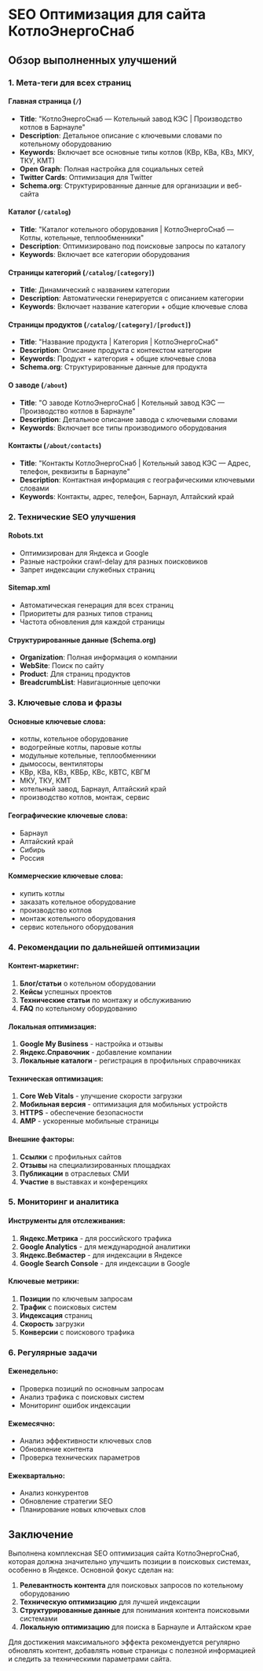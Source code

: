 # SEO Оптимизация для сайта КотлоЭнергоСнаб

## Обзор выполненных улучшений

### 1. Мета-теги для всех страниц

#### Главная страница (`/`)

- **Title**: "КотлоЭнергоСнаб — Котельный завод КЭС | Производство котлов в Барнауле"
- **Description**: Детальное описание с ключевыми словами по котельному оборудованию
- **Keywords**: Включает все основные типы котлов (КВр, КВа, КВз, МКУ, ТКУ, КМТ)
- **Open Graph**: Полная настройка для социальных сетей
- **Twitter Cards**: Оптимизация для Twitter
- **Schema.org**: Структурированные данные для организации и веб-сайта

#### Каталог (`/catalog`)

- **Title**: "Каталог котельного оборудования | КотлоЭнергоСнаб — Котлы, котельные, теплообменники"
- **Description**: Оптимизировано под поисковые запросы по каталогу
- **Keywords**: Включает все категории оборудования

#### Страницы категорий (`/catalog/[category]`)

- **Title**: Динамический с названием категории
- **Description**: Автоматически генерируется с описанием категории
- **Keywords**: Включает название категории + общие ключевые слова

#### Страницы продуктов (`/catalog/[category]/[product]`)

- **Title**: "Название продукта | Категория | КотлоЭнергоСнаб"
- **Description**: Описание продукта с контекстом категории
- **Keywords**: Продукт + категория + общие ключевые слова
- **Schema.org**: Структурированные данные для продукта

#### О заводе (`/about`)

- **Title**: "О заводе КотлоЭнергоСнаб | Котельный завод КЭС — Производство котлов в Барнауле"
- **Description**: Детальное описание завода с ключевыми словами
- **Keywords**: Включает все типы производимого оборудования

#### Контакты (`/about/contacts`)

- **Title**: "Контакты КотлоЭнергоСнаб | Котельный завод КЭС — Адрес, телефон, реквизиты в Барнауле"
- **Description**: Контактная информация с географическими ключевыми словами
- **Keywords**: Контакты, адрес, телефон, Барнаул, Алтайский край

### 2. Технические SEO улучшения

#### Robots.txt

- Оптимизирован для Яндекса и Google
- Разные настройки crawl-delay для разных поисковиков
- Запрет индексации служебных страниц

#### Sitemap.xml

- Автоматическая генерация для всех страниц
- Приоритеты для разных типов страниц
- Частота обновления для каждой страницы

#### Структурированные данные (Schema.org)

- **Organization**: Полная информация о компании
- **WebSite**: Поиск по сайту
- **Product**: Для страниц продуктов
- **BreadcrumbList**: Навигационные цепочки

### 3. Ключевые слова и фразы

#### Основные ключевые слова:

- котлы, котельное оборудование
- водогрейные котлы, паровые котлы
- модульные котельные, теплообменники
- дымососы, вентиляторы
- КВр, КВа, КВз, КВБр, КВс, КВТС, КВГМ
- МКУ, ТКУ, КМТ
- котельный завод, Барнаул, Алтайский край
- производство котлов, монтаж, сервис

#### Географические ключевые слова:

- Барнаул
- Алтайский край
- Сибирь
- Россия

#### Коммерческие ключевые слова:

- купить котлы
- заказать котельное оборудование
- производство котлов
- монтаж котельного оборудования
- сервис котельного оборудования

### 4. Рекомендации по дальнейшей оптимизации

#### Контент-маркетинг:

1. **Блог/статьи** о котельном оборудовании
2. **Кейсы** успешных проектов
3. **Технические статьи** по монтажу и обслуживанию
4. **FAQ** по котельному оборудованию

#### Локальная оптимизация:

1. **Google My Business** - настройка и отзывы
2. **Яндекс.Справочник** - добавление компании
3. **Локальные каталоги** - регистрация в профильных справочниках

#### Техническая оптимизация:

1. **Core Web Vitals** - улучшение скорости загрузки
2. **Мобильная версия** - оптимизация для мобильных устройств
3. **HTTPS** - обеспечение безопасности
4. **AMP** - ускоренные мобильные страницы

#### Внешние факторы:

1. **Ссылки** с профильных сайтов
2. **Отзывы** на специализированных площадках
3. **Публикации** в отраслевых СМИ
4. **Участие** в выставках и конференциях

### 5. Мониторинг и аналитика

#### Инструменты для отслеживания:

1. **Яндекс.Метрика** - для российского трафика
2. **Google Analytics** - для международной аналитики
3. **Яндекс.Вебмастер** - для индексации в Яндексе
4. **Google Search Console** - для индексации в Google

#### Ключевые метрики:

1. **Позиции** по ключевым запросам
2. **Трафик** с поисковых систем
3. **Индексация** страниц
4. **Скорость** загрузки
5. **Конверсии** с поискового трафика

### 6. Регулярные задачи

#### Еженедельно:

- Проверка позиций по основным запросам
- Анализ трафика с поисковых систем
- Мониторинг ошибок индексации

#### Ежемесячно:

- Анализ эффективности ключевых слов
- Обновление контента
- Проверка технических параметров

#### Ежеквартально:

- Анализ конкурентов
- Обновление стратегии SEO
- Планирование новых ключевых слов

## Заключение

Выполнена комплексная SEO оптимизация сайта КотлоЭнергоСнаб, которая должна значительно улучшить позиции в поисковых системах, особенно в Яндексе. Основной фокус сделан на:

1. **Релевантность контента** для поисковых запросов по котельному оборудованию
2. **Техническую оптимизацию** для лучшей индексации
3. **Структурированные данные** для понимания контента поисковыми системами
4. **Локальную оптимизацию** для поиска в Барнауле и Алтайском крае

Для достижения максимального эффекта рекомендуется регулярно обновлять контент, добавлять новые страницы с полезной информацией и следить за техническими параметрами сайта.
